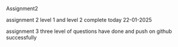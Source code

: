 Assignment2

assignment 2 level 1 and level 2 complete today 22-01-2025

assignment 3 three level of questions have done and push on github successfully
